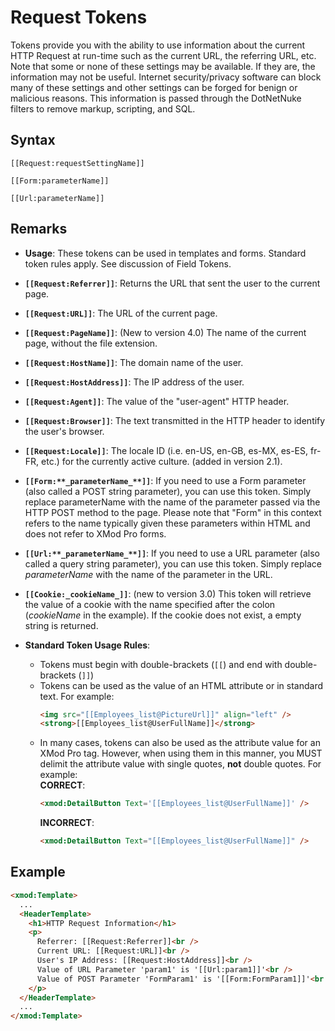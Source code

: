 # Request Tokens

Tokens provide you with the ability to use information about the current HTTP Request at run-time such as the current URL, the referring URL, etc. Note that some or none of these settings may be available. If they are, the information may not be useful. Internet security/privacy software can block many of these settings and other settings can be forged for benign or malicious reasons. This information is passed through the DotNetNuke filters to remove markup, scripting, and SQL.

## Syntax

`[[Request:requestSettingName]]`

`[[Form:parameterName]]`

`[[Url:parameterName]]`


## Remarks

*   **Usage**: These tokens can be used in templates and forms. Standard token rules apply. See discussion of Field Tokens.  

*   **`[[Request:Referrer]]`**: Returns the URL that sent the user to the current page.  

*   **`[[Request:URL]]`**: The URL of the current page.  

*   **`[[Request:PageName]]`**: (New to version 4.0) The name of the current page, without the file extension.  

*   **`[[Request:HostName]]`**: The domain name of the user.  

*   **`[[Request:HostAddress]]`**: The IP address of the user.  

*   **`[[Request:Agent]]`**: The value of the "user-agent" HTTP header.  

*   **`[[Request:Browser]]`**: The text transmitted in the HTTP header to identify the user's browser.  

*   **`[[Request:Locale]]`**: The locale ID (i.e. en-US, en-GB, es-MX, es-ES, fr-FR, etc.) for the currently active culture. (added in version 2.1).  

*   **`[[Form:**_parameterName_**]]`**: If you need to use a Form parameter (also called a POST string parameter), you can use this token. Simply replace parameterName with the name of the parameter passed via the HTTP POST method to the page. Please note that "Form" in this context refers to the name typically given these parameters within HTML and does not refer to XMod Pro forms.  

*   **`[[Url:**_parameterName_**]]`**: If you need to use a URL parameter (also called a query string parameter), you can use this token. Simply replace _parameterName_ with the name of the parameter in the URL.  

*   **`[[Cookie:_cookieName_]]`**: (new to version 3.0) This token will retrieve the value of a cookie with the name specified after the colon (_cookieName_ in the example). If the cookie does not exist, a empty string is returned.  

*   **Standard Token Usage Rules**:
    *   Tokens must begin with double-brackets (`[[`) and end with double-brackets (`]]`)
    *   Tokens can be used as the value of an HTML attribute or in standard text. For example:  
        ```html
        <img src="[[Employees_list@PictureUrl]]" align="left" />
        <strong>[[Employees_list@UserFullName]]</strong>
        ```
    *   In many cases, tokens can also be used as the attribute value for an XMod Pro tag. However, when using them in this manner, you MUST delimit the attribute value with single quotes, **not** double quotes. For example:  
        **CORRECT**: 
        ```html
        <xmod:DetailButton Text='[[Employees_list@UserFullName]]' />
        ```
        **INCORRECT**: 
        ```html
        <xmod:DetailButton Text="[[Employees_list@UserFullName]]" />
        ```

## Example

```html
<xmod:Template>  
  ...  
  <HeaderTemplate>  
    <h1>HTTP Request Information</h1>  
    <p>  
      Referrer: [[Request:Referrer]]<br />  
      Current URL: [[Request:URL]]<br />  
      User's IP Address: [[Request:HostAddress]]<br />  
      Value of URL Parameter 'param1' is '[[Url:param1]]'<br />  
      Value of POST Parameter 'FormParam1' is '[[Form:FormParam1]]'<br />  
    </p>  
  </HeaderTemplate>  
  ...  
</xmod:Template>
